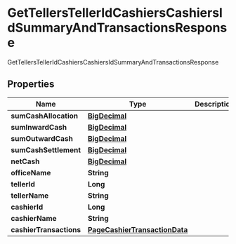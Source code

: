 

# GetTellersTellerIdCashiersCashiersIdSummaryAndTransactionsResponse

GetTellersTellerIdCashiersCashiersIdSummaryAndTransactionsResponse
## Properties

Name | Type | Description | Notes
------------ | ------------- | ------------- | -------------
**sumCashAllocation** | [**BigDecimal**](BigDecimal.md) |  |  [optional]
**sumInwardCash** | [**BigDecimal**](BigDecimal.md) |  |  [optional]
**sumOutwardCash** | [**BigDecimal**](BigDecimal.md) |  |  [optional]
**sumCashSettlement** | [**BigDecimal**](BigDecimal.md) |  |  [optional]
**netCash** | [**BigDecimal**](BigDecimal.md) |  |  [optional]
**officeName** | **String** |  |  [optional]
**tellerId** | **Long** |  |  [optional]
**tellerName** | **String** |  |  [optional]
**cashierId** | **Long** |  |  [optional]
**cashierName** | **String** |  |  [optional]
**cashierTransactions** | [**PageCashierTransactionData**](PageCashierTransactionData.md) |  |  [optional]



